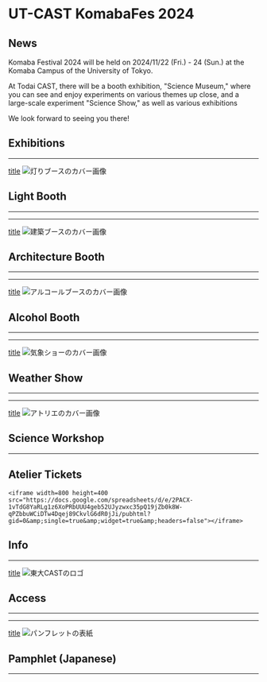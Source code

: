 # UT-CAST KomabaFes 2024

## News

Komaba Festival 2024 will be held on 2024/11/22 (Fri.) - 24 (Sun.) at the Komaba Campus of the University of Tokyo.

At Todai CAST, there will be a booth exhibition, "Science Museum," where you can see and enjoy experiments on various themes up close, and a large-scale experiment "Science Show," as well as various exhibitions 

We look forward to seeing you there!

## Exhibitions

---
[title](light)
![灯りブースのカバー画像](/img/toppage/灯り_top.png)
## Light Booth

---
---
[title](architecture)
![建築ブースのカバー画像](/img/toppage/建築_top.png)
## Architecture Booth

---
---
[title](alcohol)
![アルコールブースのカバー画像](/img/toppage/アルコール_top.png)
## Alcohol Booth

---
---
[title](weather)
![気象ショーのカバー画像](/img/toppage/気象_top.png)
## Weather Show

---
---
[title](atelier)
![アトリエのカバー画像](/img/toppage/アトリエ_top.png)
## Science Workshop

---


## Atelier Tickets

```
<iframe width=800 height=400 src="https://docs.google.com/spreadsheets/d/e/2PACX-1vTdG8YaRLg1z6XoPRbUUU4geb52UJyzwxc35pQ19jZb0k8W-qPZbbuWCiDTw4Dqej89CkvlG6dR0jJi/pubhtml?gid=0&amp;single=true&amp;widget=true&amp;headers=false"></iframe>
```


## Info

---
[title](access)
![東大CASTのロゴ](/img/sponsors/utcast.gif)
## Access

---
---
[title](pamphlet)
![パンフレットの表紙](/img/pamphlet/pamphlet.png)
## Pamphlet (Japanese)

---